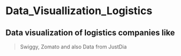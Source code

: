 # Data_Visuallization_Logistics
## Data visualization of logistics companies like
>Swiggy, Zomato and also Data from JustDia
